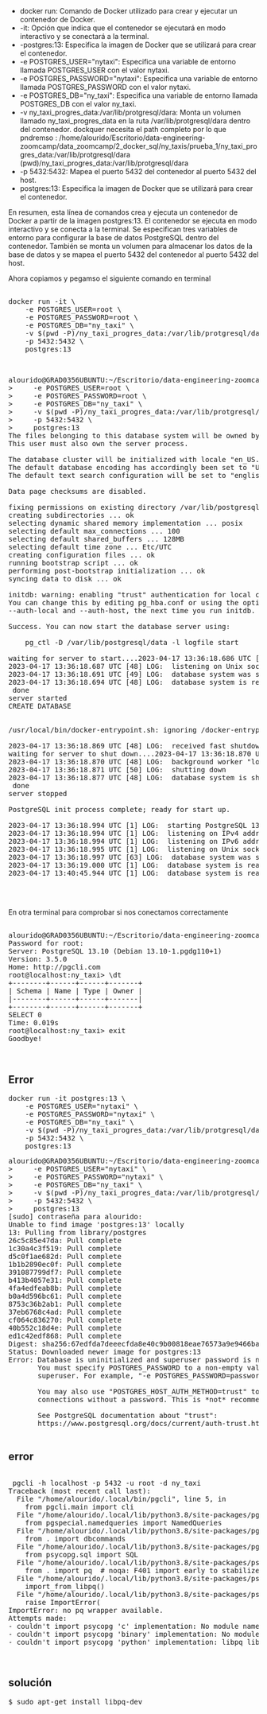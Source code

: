 ##

* docker run: Comando de Docker utilizado para crear y ejecutar un contenedor de Docker.
* -it: Opción que indica que el contenedor se ejecutará en modo interactivo y se conectará a la terminal.
* -postgres:13: Especifica la imagen de Docker que se utilizará para crear el contenedor.
* -e POSTGRES_USER="nytaxi": Especifica una variable de entorno llamada POSTGRES_USER con el valor nytaxi.
* -e POSTGRES_PASSWORD="nytaxi": Especifica una variable de entorno llamada POSTGRES_PASSWORD con el valor nytaxi.
* -e POSTGRES_DB="ny_taxi": Especifica una variable de entorno llamada POSTGRES_DB con el valor ny_taxi.
* -v ny_taxi_progres_data:/var/lib/protgresql/dara: Monta un volumen llamado ny_taxi_progres_data en la ruta /var/lib/protgresql/dara dentro del contenedor. dockquer necesita el path completo por lo que pndremso :
    /home/alourido/Escritorio/data-engineering-zoomcamp/data_zoomcamp/2_docker_sql/ny_taxis/prueba_1/ny_taxi_progres_data:/var/lib/protgresql/dara 
    (pwd)/ny_taxi_progres_data:/var/lib/protgresql/dara 
* -p 5432:5432: Mapea el puerto 5432 del contenedor al puerto 5432 del host.
* postgres:13: Especifica la imagen de Docker que se utilizará para crear el contenedor.

En resumen, esta línea de comandos crea y ejecuta un contenedor de Docker a partir de la imagen postgres:13. El contenedor se ejecuta en modo interactivo y se conecta a la terminal. Se especifican tres variables de entorno para configurar la base de datos PostgreSQL dentro del contenedor. También se monta un volumen para almacenar los datos de la base de datos y se mapea el puerto 5432 del contenedor al puerto 5432 del host.

Ahora copiamos y pegamso el siguiente comando en terminal

<pre>

docker run -it \
    -e POSTGRES_USER=root \
    -e POSTGRES_PASSWORD=root \
    -e POSTGRES_DB="ny_taxi" \
    -v $(pwd -P)/ny_taxi_progres_data:/var/lib/protgresql/data \
    -p 5432:5432 \
    postgres:13


</pre>

<pre>
alourido@GRAD0356UBUNTU:~/Escritorio/data-engineering-zoomcamp/data_zoomcamp/2_docker_sql/ny_taxis/prueba_1$ sudo docker run -it \
>     -e POSTGRES_USER=root \
>     -e POSTGRES_PASSWORD=root \
>     -e POSTGRES_DB="ny_taxi" \
>     -v $(pwd -P)/ny_taxi_progres_data:/var/lib/protgresql/data \
>     -p 5432:5432 \
>     postgres:13
The files belonging to this database system will be owned by user "postgres".
This user must also own the server process.

The database cluster will be initialized with locale "en_US.utf8".
The default database encoding has accordingly been set to "UTF8".
The default text search configuration will be set to "english".

Data page checksums are disabled.

fixing permissions on existing directory /var/lib/postgresql/data ... ok
creating subdirectories ... ok
selecting dynamic shared memory implementation ... posix
selecting default max_connections ... 100
selecting default shared_buffers ... 128MB
selecting default time zone ... Etc/UTC
creating configuration files ... ok
running bootstrap script ... ok
performing post-bootstrap initialization ... ok
syncing data to disk ... ok

initdb: warning: enabling "trust" authentication for local connections
You can change this by editing pg_hba.conf or using the option -A, or
--auth-local and --auth-host, the next time you run initdb.

Success. You can now start the database server using:

    pg_ctl -D /var/lib/postgresql/data -l logfile start

waiting for server to start....2023-04-17 13:36:18.686 UTC [48] LOG:  starting PostgreSQL 13.10 (Debian 13.10-1.pgdg110+1) on x86_64-pc-linux-gnu, compiled by gcc (Debian 10.2.1-6) 10.2.1 20210110, 64-bit
2023-04-17 13:36:18.687 UTC [48] LOG:  listening on Unix socket "/var/run/postgresql/.s.PGSQL.5432"
2023-04-17 13:36:18.691 UTC [49] LOG:  database system was shut down at 2023-04-17 13:36:18 UTC
2023-04-17 13:36:18.694 UTC [48] LOG:  database system is ready to accept connections
 done
server started
CREATE DATABASE


/usr/local/bin/docker-entrypoint.sh: ignoring /docker-entrypoint-initdb.d/*

2023-04-17 13:36:18.869 UTC [48] LOG:  received fast shutdown request
waiting for server to shut down....2023-04-17 13:36:18.870 UTC [48] LOG:  aborting any active transactions
2023-04-17 13:36:18.870 UTC [48] LOG:  background worker "logical replication launcher" (PID 55) exited with exit code 1
2023-04-17 13:36:18.871 UTC [50] LOG:  shutting down
2023-04-17 13:36:18.877 UTC [48] LOG:  database system is shut down
 done
server stopped

PostgreSQL init process complete; ready for start up.

2023-04-17 13:36:18.994 UTC [1] LOG:  starting PostgreSQL 13.10 (Debian 13.10-1.pgdg110+1) on x86_64-pc-linux-gnu, compiled by gcc (Debian 10.2.1-6) 10.2.1 20210110, 64-bit
2023-04-17 13:36:18.994 UTC [1] LOG:  listening on IPv4 address "0.0.0.0", port 5432
2023-04-17 13:36:18.994 UTC [1] LOG:  listening on IPv6 address "::", port 5432
2023-04-17 13:36:18.995 UTC [1] LOG:  listening on Unix socket "/var/run/postgresql/.s.PGSQL.5432"
2023-04-17 13:36:18.997 UTC [63] LOG:  database system was shut down at 2023-04-17 13:36:18 UTC
2023-04-17 13:36:19.000 UTC [1] LOG:  database system is ready to accept connections
2023-04-17 13:40:45.944 UTC [1] LOG:  database system is ready to accept connections



</pre>

En otra terminal  para comprobar si nos conectamos correctamente

<pre>

alourido@GRAD0356UBUNTU:~/Escritorio/data-engineering-zoomcamp/data_zoomcamp/2_docker_sql/ny_taxis$ pgcli -h localhost -p 5432 -u root -d ny_taxi
Password for root: 
Server: PostgreSQL 13.10 (Debian 13.10-1.pgdg110+1)
Version: 3.5.0
Home: http://pgcli.com
root@localhost:ny_taxi> \dt
+--------+------+------+-------+
| Schema | Name | Type | Owner |
|--------+------+------+-------|
+--------+------+------+-------+
SELECT 0
Time: 0.019s
root@localhost:ny_taxi> exit
Goodbye!


</pre>
## Error 

<pre>
docker run -it postgres:13 \
    -e POSTGRES_USER="nytaxi" \
    -e POSTGRES_PASSWORD="nytaxi" \
    -e POSTGRES_DB="ny_taxi" \
    -v $(pwd -P)/ny_taxi_progres_data:/var/lib/protgresql/dara \
    -p 5432:5432 \
    postgres:13
</pre>

<pre>
alourido@GRAD0356UBUNTU:~/Escritorio/data-engineering-zoomcamp/data_zoomcamp/2_docker_sql/ny_taxis/prueba_1$  sudo docker run -it postgres:13 \
>     -e POSTGRES_USER="nytaxi" \
>     -e POSTGRES_PASSWORD="nytaxi" \
>     -e POSTGRES_DB="ny_taxi" \
>     -v $(pwd -P)/ny_taxi_progres_data:/var/lib/protgresql/dara \
>     -p 5432:5432 \
>     postgres:13
[sudo] contraseña para alourido: 
Unable to find image 'postgres:13' locally
13: Pulling from library/postgres
26c5c85e47da: Pull complete 
1c30a4c3f519: Pull complete 
d5c0f1ae682d: Pull complete 
1b1b2890ec0f: Pull complete 
391087799df7: Pull complete 
b413b4057e31: Pull complete 
4fa4edfeab8b: Pull complete 
b0a4d596bc61: Pull complete 
8753c36b2ab1: Pull complete 
37eb6768c4ad: Pull complete 
cf064c836270: Pull complete 
40b552c18d4e: Pull complete 
ed1c42edf868: Pull complete 
Digest: sha256:67edfda7deeecfda8e40c9b00818eae76573a9e9466ba7edbc536662d128173b
Status: Downloaded newer image for postgres:13
Error: Database is uninitialized and superuser password is not specified.
       You must specify POSTGRES_PASSWORD to a non-empty value for the
       superuser. For example, "-e POSTGRES_PASSWORD=password" on "docker run".

       You may also use "POSTGRES_HOST_AUTH_METHOD=trust" to allow all
       connections without a password. This is *not* recommended.

       See PostgreSQL documentation about "trust":
       https://www.postgresql.org/docs/current/auth-trust.html

</pre>


## error
<pre>

 pgcli -h localhost -p 5432 -u root -d ny_taxi
Traceback (most recent call last):
  File "/home/alourido/.local/bin/pgcli", line 5, in <module>
    from pgcli.main import cli
  File "/home/alourido/.local/lib/python3.8/site-packages/pgcli/main.py", line 2, in <module>
    from pgspecial.namedqueries import NamedQueries
  File "/home/alourido/.local/lib/python3.8/site-packages/pgspecial/__init__.py", line 12, in <module>
    from . import dbcommands
  File "/home/alourido/.local/lib/python3.8/site-packages/pgspecial/dbcommands.py", line 7, in <module>
    from psycopg.sql import SQL
  File "/home/alourido/.local/lib/python3.8/site-packages/psycopg/__init__.py", line 9, in <module>
    from . import pq  # noqa: F401 import early to stabilize side effects
  File "/home/alourido/.local/lib/python3.8/site-packages/psycopg/pq/__init__.py", line 114, in <module>
    import_from_libpq()
  File "/home/alourido/.local/lib/python3.8/site-packages/psycopg/pq/__init__.py", line 106, in import_from_libpq
    raise ImportError(
ImportError: no pq wrapper available.
Attempts made:
- couldn't import psycopg 'c' implementation: No module named 'psycopg_c'
- couldn't import psycopg 'binary' implementation: No module named 'psycopg_binary'
- couldn't import psycopg 'python' implementation: libpq library not found


</pre>

## solución

<pre>
$ sudo apt-get install libpq-dev
</pre>